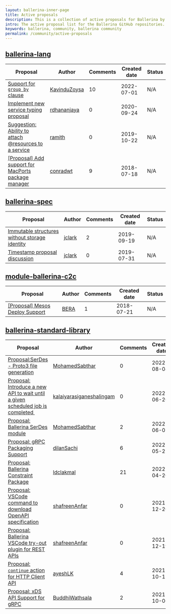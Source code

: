 ```yaml
--- 
layout: ballerina-inner-page 
title: Active proposals 
description: This is a collection of active proposals for Ballerina by the Ballerina community. 
intro: The active proposal list for the Ballerina GitHub repositories. 
keywords: ballerina, community, ballerina community 
permalink: /community/active-proposals 
--- 
```

## [ballerina-lang](https://github.com/ballerina-platform/ballerina-lang)

|Proposal|Author|Comments|Created date|Status| 
|---|----|----|----|---| 
|[Support for `group by` clause](https://github.com/ballerina-platform/ballerina-lang/issues/36810)|[KavinduZoysa](https://github.com/KavinduZoysa)|10|2022-07-01|N/A|
|[Implement new service typing proposal](https://github.com/ballerina-platform/ballerina-lang/issues/26064)|[rdhananjaya](https://github.com/rdhananjaya)|0|2020-09-24|N/A|
|[Suggestion: Ability to attach @resources to a service](https://github.com/ballerina-platform/ballerina-lang/issues/19523)|[ramith](https://github.com/ramith)|0|2019-10-22|N/A|
|[[Proposal] Add support for MacPorts package manager](https://github.com/ballerina-platform/ballerina-lang/issues/9675)|[conradwt](https://github.com/conradwt)|9|2018-07-18|N/A|

## [ballerina-spec](https://github.com/ballerina-platform/ballerina-spec)

|Proposal|Author|Comments|Created date|Status| 
|---|----|----|----|---| 
|[Immutable structures without storage identity](https://github.com/ballerina-platform/ballerina-spec/issues/338)|[jclark](https://github.com/jclark)|2|2019-09-19|N/A|
|[Timestamp proposal discussion](https://github.com/ballerina-platform/ballerina-spec/issues/287)|[jclark](https://github.com/jclark)|0|2019-07-31|N/A|

## [module-ballerina-c2c](https://github.com/ballerina-platform/module-ballerina-c2c)

|Proposal|Author|Comments|Created date|Status| 
|---|----|----|----|---| 
|[[Proposal] Mesos Deploy Support](https://github.com/ballerina-platform/module-ballerina-c2c/issues/431)|[BERA](https://github.com/BERA)|1|2018-07-21|N/A|

## [ballerina-standard-library](https://github.com/ballerina-platform/ballerina-standard-library)

|Proposal|Author|Comments|Created date|Status| 
|---|----|----|----|---| 
|[Proposal:SerDes - Proto3 file generation](https://github.com/ballerina-platform/ballerina-standard-library/issues/3217)|[MohamedSabthar](https://github.com/MohamedSabthar)|0|2022-08-04|N/A|
|[Proposal: Introduce a new API to wait until a given scheduled job is completed ](https://github.com/ballerina-platform/ballerina-standard-library/issues/3018)|[kalaiyarasiganeshalingam](https://github.com/kalaiyarasiganeshalingam)|0|2022-06-20|Active|
|[Proposal: Ballerina SerDes module](https://github.com/ballerina-platform/ballerina-standard-library/issues/2964)|[MohamedSabthar](https://github.com/MohamedSabthar)|2|2022-06-01|Active|
|[Proposal: gRPC Packaging Support](https://github.com/ballerina-platform/ballerina-standard-library/issues/2948)|[dilanSachi](https://github.com/dilanSachi)|6|2022-05-25|Implemented|
|[Proposal: Ballerina Constraint Package](https://github.com/ballerina-platform/ballerina-standard-library/issues/2850)|[ldclakmal](https://github.com/ldclakmal)|21|2022-04-20|Accepted|
|[Proposal: VSCode command to download OpenAPI specification](https://github.com/ballerina-platform/ballerina-standard-library/issues/2509)|[shafreenAnfar](https://github.com/shafreenAnfar)|0|2021-12-20|Active|
|[Proposal: Ballerina VSCode try-out plugin for REST APIs](https://github.com/ballerina-platform/ballerina-standard-library/issues/2508)|[shafreenAnfar](https://github.com/shafreenAnfar)|0|2021-12-19|Active|
|[Proposal: `continue` action for HTTP Client API](https://github.com/ballerina-platform/ballerina-standard-library/issues/2038)|[ayeshLK](https://github.com/ayeshLK)|4|2021-10-12|Active|
|[Proposal: xDS API Support for gRPC](https://github.com/ballerina-platform/ballerina-standard-library/issues/2011)|[BuddhiWathsala](https://github.com/BuddhiWathsala)|2|2021-10-06|Active|

